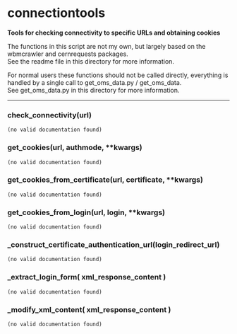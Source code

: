 # connectiontools  
  
**Tools for checking connectivity to specific URLs and obtaining cookies**  

The functions in this script are not my own, but largely based on the wbmcrawler and cernrequests packages.  
See the readme file in this directory for more information.  

For normal users these functions should not be called directly, everything is handled by a single call to get_oms_data.py / get_oms_data.  
See get_oms_data.py in this directory for more information.
- - -
  
  
### check\_connectivity(url)  
```text  
(no valid documentation found)  
```  
  
  
### get\_cookies(url, authmode, **kwargs)  
```text  
(no valid documentation found)  
```  
  
  
### get\_cookies\_from\_certificate(url, certificate, **kwargs)  
```text  
(no valid documentation found)  
```  
  
  
### get\_cookies\_from\_login(url, login, **kwargs)  
```text  
(no valid documentation found)  
```  
  
  
### \_construct\_certificate\_authentication\_url(login\_redirect\_url)  
```text  
(no valid documentation found)  
```  
  
  
### \_extract\_login\_form( xml\_response\_content )  
```text  
(no valid documentation found)  
```  
  
  
### \_modify\_xml\_content( xml\_response\_content )  
```text  
(no valid documentation found)  
```  
  
  
